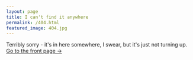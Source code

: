 ```yaml
---
layout: page
title: I can't find it anywhere
permalink: /404.html
featured_image: 404.jpg
---
```


Terribly sorry - it's in here somewhere, I swear, but it's just not turning up. <br />
<a class="error-link" href="{{ site.baseurl }}/">Go to the front page &rarr;</a>
 